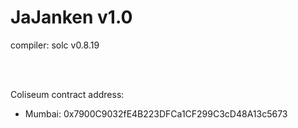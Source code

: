 # JaJanken v1.0

compiler: solc v0.8.19

<br />
<br />

Coliseum contract address:

- Mumbai: 0x7900C9032fE4B223DFCa1CF299C3cD48A13c5673

